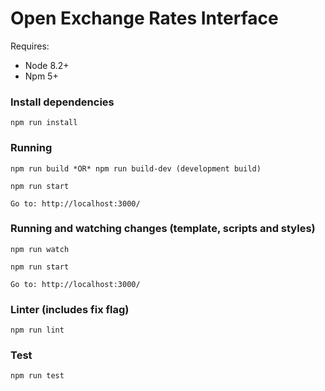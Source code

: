 Open Exchange Rates Interface
=====

Requires:
* Node 8.2+
* Npm 5+

### Install dependencies

```
npm run install
```

### Running

```
npm run build *OR* npm run build-dev (development build)

npm run start

Go to: http://localhost:3000/
```

### Running and watching changes (template, scripts and styles)

```
npm run watch

npm run start

Go to: http://localhost:3000/
```

### Linter (includes fix flag)
```
npm run lint
```

### Test
```
npm run test
```
